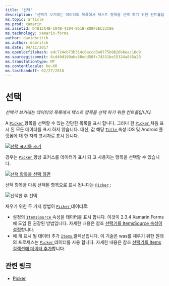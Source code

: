 ```yaml
---
title: "선택"
description: "선택기 보기에는 데이터의 목록에서 텍스트 항목을 선택 하기 위한 컨트롤입니다."
ms.topic: article
ms.prod: xamarin
ms.assetid: D4815A4B-104B-4294-951B-BD8F2EC33C86
ms.technology: xamarin-forms
author: davidbritch
ms.author: dabritch
ms.date: 04/11/2017
ms.openlocfilehash: edc724eb73b314c0accd3e8775b9b26b6eac16d9
ms.sourcegitcommit: 6cd40d190abe38edd50fc74331be15324a845a28
ms.translationtype: MT
ms.contentlocale: ko-KR
ms.lasthandoff: 02/27/2018
---
```

# <a name="picker"></a>선택

_선택기 보기에는 데이터의 목록에서 텍스트 항목을 선택 하기 위한 컨트롤입니다._

A [ `Picker` ](https://developer.xamarin.com/api/type/Xamarin.Forms.Picker/) 항목을 선택할 수 있는 간단한 목록을 표시 합니다. 그러나 한 [ `Picker` ](https://developer.xamarin.com/api/type/Xamarin.Forms.Picker/) 처음 표시 된 모든 데이터를 표시 하지 않습니다. 대신, 값 해당 [ `Title` ](https://developer.xamarin.com/api/property/Xamarin.Forms.Picker.Title/) 속성 iOS 및 Android 플랫폼에 대 한 자리 표시자로 표시 됩니다.

[![](images/picker-initial.png "선택 표시를 초기")](images/picker-initial-large.png "선택 표시를 초기 합니다.")

경우는 [ `Picker` ](https://developer.xamarin.com/api/type/Xamarin.Forms.Picker/) 향상 포커스를 데이터가 표시 되 고 사용자는 항목을 선택할 수 있습니다.

[![](images/picker-selection.png "선택 항목을 선택 하면")](images/picker-selection-large.png "선택 항목을 선택 하면")

선택 항목을 다음 선택된 항목으로 표시 됩니다는 [ `Picker` ](https://developer.xamarin.com/api/type/Xamarin.Forms.Picker/):

![](images/picker-after-selection.png "선택한 후 선택")

채우기 위한 두 가지 방법이 [ `Picker` ](https://developer.xamarin.com/api/type/Xamarin.Forms.Picker/) 데이터로:

- 설정의 [ `ItemsSource` ](https://developer.xamarin.com/api/property/Xamarin.Forms.Picker.ItemsSource/) 속성을 데이터를 표시 합니다. 이것이 2.3.4 Xamarin.Forms에 도입 된 권장된 방법입니다. 자세한 내용은 참조 [선택기를 ItemsSource 속성이 설정](populating-itemssource.md)합니다.
- 에 게 표시 될 데이터 추가 [ `Items` ](https://developer.xamarin.com/api/property/Xamarin.Forms.Picker.Items/) 컬렉션입니다. 이 기술은 was를 채우기 위한 원래의 프로세스는 [ `Picker` ](https://developer.xamarin.com/api/type/Xamarin.Forms.Picker/) 데이터를 사용 합니다. 자세한 내용은 참조 [선택기를 Items 컬렉션에 데이터 추가](populating-items.md)합니다.


## <a name="related-links"></a>관련 링크

- [Picker](https://developer.xamarin.com/api/type/Xamarin.Forms.Picker/)
